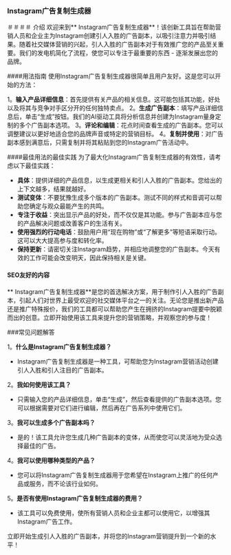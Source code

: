 ### Instagram广告复制生成器

＃＃＃＃ 介绍
欢迎来到** Instagram广告复制生成器**！该创新工具旨在帮助营销人员和企业主为Instagram创建引人入胜的广告副本，以吸引注意力并吸引结果。随着社交媒体营销的兴起，引人入胜的广告副本对于有效推广您的产品至关重要。我们的发电机简化了流程，使您可以专注于最重要的东西 - 逐渐发展出您的品牌。

####用法指南
使用Instagram广告复制生成器很简单且用户友好。这是您可以开始的方法：

1。**输入产品详细信息**：首先提供有关产品的相关信息。这可能包括其功能，好处以及将其与竞争对手区分开的任何独特卖点。
2。**生成广告副本**：填写产品详细信息后，单击“生成”按钮。我们的AI驱动工具将分析信息并创建为Instagram量身定制的多个广告副本选项。
3。**评论和编辑**：花点时间查看生成的广告副本。您可以调整建议以更好地适合您的品牌声音或特定的营销目标。
4。**复制并使用**：对广告副本感到满意后，只需复制并将其粘贴到您的Instagram广告活动中。

####最佳用法的最佳实践
为了最大化Instagram广告复制生成器的有效性，请考虑以下最佳实践：

-  **具体**：提供详细的产品信息，以生成更相关和引人入胜的广告副本。您给出的上下文越多，结果就越好。
-  **测试变体**：不要犹豫生成多个版本的广告副本。测试不同的样式和音调可以帮助您确定与观众最能产生的共鸣。
-  **专注于收益**：突出显示产品的好处，而不仅仅是其功能。参与广告副本应与您的产品解决问题或改善客户的生活有关。
-  **使用强烈的行动电话**：鼓励用户用“现在购物”或“了解更多”等短语采取行动。这可以大大提高参与度和转化率。
-  **保持更新**：请密切关注Instagram趋势，并相应地调整您的广告副本。今天有效的工作可能会改变明天，因此保持相关是关键。

#### SEO友好的内容
** Instagram广告复制生成器**是您的首选解决方案，用于制作引人入胜的广告副本，引起人们对世界上最受欢迎的社交媒体平台之一的关注。无论您是推出新产品还是推广特殊报价，我们的工具都可以帮助您产生在拥挤的Instagram提要中脱颖而出的创意。立即开始使用该工具来提升您的营销策略，并观察您的参与度！

###常见问题解答

1。**什么是Instagram广告复制生成器？**
-  Instagram广告复制生成器是一种工具，可帮助您为Instagram营销活动创建引人入胜和引人注目的广告副本。

2。**我如何使用该工具？**
- 只需输入您的产品详细信息，单击“生成”，然后查看提供的广告副本选项。您可以根据需要对它们进行编辑，然后再在广告系列中使用它们。

3。**我可以生成多个广告副本吗？**
- 是的！该工具允许您生成几种广告副本的变体，从而使您可以灵活地为受众选择最佳的广告。

4。**我可以使用哪种类型的产品？**
- 您可以将Instagram广告复制生成器用于您希望在Instagram上推广的任何产品或服务，而不论该行业如何。

5。**是否有使用Instagram广告复制生成器的费用？**
- 该工具可以免费使用，使所有营销人员和企业主都可以使用它，以增强其Instagram广告工作。

立即开始生成引人入胜的广告副本，并将您的Instagram营销提升到一个新的水平！